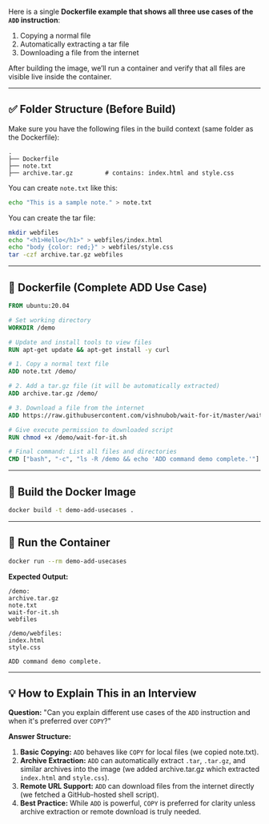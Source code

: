 Here is a single **Dockerfile example that shows all three use cases of the `ADD` instruction**:

1. Copying a normal file
2. Automatically extracting a tar file
3. Downloading a file from the internet

After building the image, we’ll run a container and verify that all files are visible live inside the container.

---

## ✅ Folder Structure (Before Build)

Make sure you have the following files in the build context (same folder as the Dockerfile):

```
.
├── Dockerfile
├── note.txt
├── archive.tar.gz         # contains: index.html and style.css
```

You can create `note.txt` like this:

```bash
echo "This is a sample note." > note.txt
```

You can create the tar file:

```bash
mkdir webfiles
echo "<h1>Hello</h1>" > webfiles/index.html
echo "body {color: red;}" > webfiles/style.css
tar -czf archive.tar.gz webfiles
```

---

## 📄 Dockerfile (Complete ADD Use Case)

```Dockerfile
FROM ubuntu:20.04

# Set working directory
WORKDIR /demo

# Update and install tools to view files
RUN apt-get update && apt-get install -y curl

# 1. Copy a normal text file
ADD note.txt /demo/

# 2. Add a tar.gz file (it will be automatically extracted)
ADD archive.tar.gz /demo/

# 3. Download a file from the internet
ADD https://raw.githubusercontent.com/vishnubob/wait-for-it/master/wait-for-it.sh /demo/wait-for-it.sh

# Give execute permission to downloaded script
RUN chmod +x /demo/wait-for-it.sh

# Final command: List all files and directories
CMD ["bash", "-c", "ls -R /demo && echo 'ADD command demo complete.'"]
```

---

## 🔨 Build the Docker Image

```bash
docker build -t demo-add-usecases .
```

---

## 🚀 Run the Container

```bash
docker run --rm demo-add-usecases
```

**Expected Output:**

```
/demo:
archive.tar.gz
note.txt
wait-for-it.sh
webfiles

/demo/webfiles:
index.html
style.css

ADD command demo complete.
```

---

## 💡 How to Explain This in an Interview

**Question:**
"Can you explain different use cases of the `ADD` instruction and when it's preferred over `COPY`?"

**Answer Structure:**

1. **Basic Copying:** `ADD` behaves like `COPY` for local files (we copied note.txt).
2. **Archive Extraction:** `ADD` can automatically extract `.tar`, `.tar.gz`, and similar archives into the image (we added archive.tar.gz which extracted `index.html` and `style.css`).
3. **Remote URL Support:** `ADD` can download files from the internet directly (we fetched a GitHub-hosted shell script).
4. **Best Practice:** While `ADD` is powerful, `COPY` is preferred for clarity unless archive extraction or remote download is truly needed.

